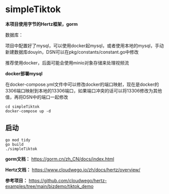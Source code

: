 # simpleTiktok

**本项目使用字节的Hertz框架，gorm**

数据库：

项目中配置好了mysql，可以使用docker起mysql，或者使用本地的mysql，手动新建数据库douyin，DSN可以在pkg/constants/constant.go中修改

推荐使用docker，后面可能会使用minio对象存储来处理视频流

**docker部署mysql**

在docker-compose.yml文件中可以修改docker的端口映射，现在是docker的3306端口映射到本地的13306端口，如果端口冲突的话可以将13306修改为其他值，再将DSN中的端口一起修改
```shell
cd simpleTiktok
docker-compose up -d
```

## 启动
```shell
go mod tidy
go build 
./simpleTiktok
```

**gorm文档：** https://gorm.cn/zh_CN/docs/index.html

**Hertz文档：** https://www.cloudwego.io/zh/docs/hertz/overview/

**参考项目：** https://github.com/cloudwego/hertz-examples/tree/main/bizdemo/tiktok_demo

